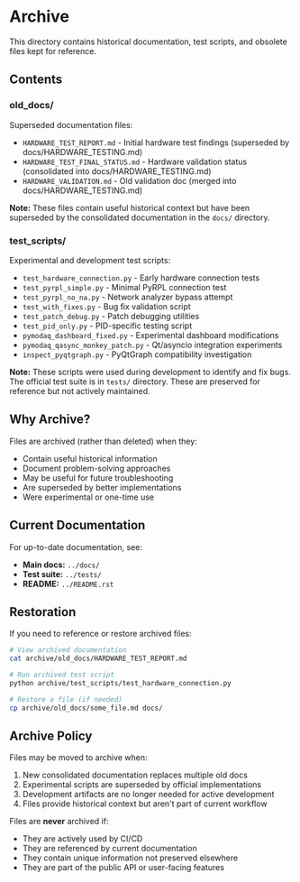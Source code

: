 # Archive

This directory contains historical documentation, test scripts, and obsolete files kept for reference.

## Contents

### old_docs/

Superseded documentation files:

- `HARDWARE_TEST_REPORT.md` - Initial hardware test findings (superseded by docs/HARDWARE_TESTING.md)
- `HARDWARE_TEST_FINAL_STATUS.md` - Hardware validation status (consolidated into docs/HARDWARE_TESTING.md)
- `HARDWARE_VALIDATION.md` - Old validation doc (merged into docs/HARDWARE_TESTING.md)

**Note:** These files contain useful historical context but have been superseded by the consolidated documentation in the `docs/` directory.

### test_scripts/

Experimental and development test scripts:

- `test_hardware_connection.py` - Early hardware connection tests
- `test_pyrpl_simple.py` - Minimal PyRPL connection test
- `test_pyrpl_no_na.py` - Network analyzer bypass attempt
- `test_with_fixes.py` - Bug fix validation script
- `test_patch_debug.py` - Patch debugging utilities
- `test_pid_only.py` - PID-specific testing script
- `pymodaq_dashboard_fixed.py` - Experimental dashboard modifications
- `pymodaq_qasync_monkey_patch.py` - Qt/asyncio integration experiments
- `inspect_pyqtgraph.py` - PyQtGraph compatibility investigation

**Note:** These scripts were used during development to identify and fix bugs. The official test suite is in `tests/` directory. These are preserved for reference but not actively maintained.

## Why Archive?

Files are archived (rather than deleted) when they:
- Contain useful historical information
- Document problem-solving approaches
- May be useful for future troubleshooting
- Are superseded by better implementations
- Were experimental or one-time use

## Current Documentation

For up-to-date documentation, see:
- **Main docs:** `../docs/`
- **Test suite:** `../tests/`
- **README:** `../README.rst`

## Restoration

If you need to reference or restore archived files:

```bash
# View archived documentation
cat archive/old_docs/HARDWARE_TEST_REPORT.md

# Run archived test script
python archive/test_scripts/test_hardware_connection.py

# Restore a file (if needed)
cp archive/old_docs/some_file.md docs/
```

## Archive Policy

Files may be moved to archive when:
1. New consolidated documentation replaces multiple old docs
2. Experimental scripts are superseded by official implementations
3. Development artifacts are no longer needed for active development
4. Files provide historical context but aren't part of current workflow

Files are **never** archived if:
- They are actively used by CI/CD
- They are referenced by current documentation
- They contain unique information not preserved elsewhere
- They are part of the public API or user-facing features

